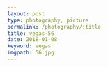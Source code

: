 ```yaml
---
layout: post
type: photography, picture
permalink: /photography/:title
title: vegas-56
date: 2018-01-08
keyword: vegas
imgpath: 56.jpg
---
```



